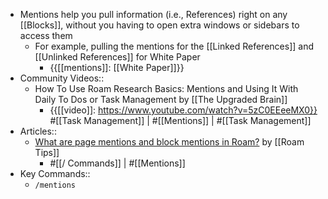 - Mentions help you pull information (i.e., References) right on any [[Blocks]], without you having to open extra windows or sidebars to access them
    - For example, pulling the mentions for the [[Linked References]] and [[Unlinked References]] for White Paper
        - {{[[mentions]]: [[White Paper]]}}
- Community Videos::
    - How To Use Roam Research Basics: Mentions and Using It With Daily To Dos or Task Management by [[The Upgraded Brain]]
        - {{[[video]]: https://www.youtube.com/watch?v=5zC0EEeeMX0}}
          #[[Task Management]] | #[[Mentions]] | #[[Task Management]]
- Articles::
    - [What are page mentions and block mentions in Roam?](https://www.roamtips.com/home/page-mentions-and-block-mentions-roam) by [[Roam Tips]]
        - #[[/ Commands]] | #[[Mentions]]
- Key Commands::
    - `/mentions`
